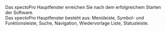 <!DOCTYPE html>
<html>
<head>
<meta charset="utf-8">
<meta name="viewport" content="width=device-width, initial-scale=1.0">
<title>400_Einfuehrung_Oberflaeche_(sub_header)</title>
<link rel="stylesheet" href="https://stackedit.io/res-min/themes/base.css" />
<script type="text/javascript" src="https://cdn.mathjax.org/mathjax/latest/MathJax.js?config=TeX-AMS_HTML"></script>
</head>
<body><div class="container"><p>Das xpectoPro Hauptfenster erreichen Sie nach dem erfolgreichem Starten der Software.  <br>
Das xpectoPro Hauptfenster besteht aus: Menüleiste, Symbol- und Funktionsleiste, Suche, Navigation, Wiedervorlage Liste, Statusleiste.</p>

<p><img src="http://xpecto.github.io/docs/img/img_1430149378540.png" alt="" title=""></p></div></body>
</html>